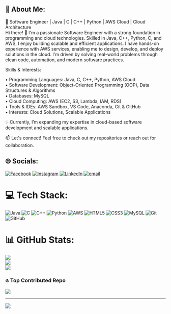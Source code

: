 ## 💫 About Me:

🚀 Software Engineer | Java | C | C++ | Python | AWS Cloud | Cloud Architecture  
Hi there! 👋 I'm a passionate Software Engineer with a strong foundation in programming and cloud technologies. Skilled in Java, C++, Python, C, and AWS, I enjoy building scalable and efficient applications. I have hands-on experience with AWS services, enabling me to design, develop, and deploy solutions in the cloud. I'm driven by solving real-world problems through clean code, automation, and modern software practices.


Skills & Interests:

• Programming Languages: Java, C, C++, Python, AWS Cloud  
• Software Development: Object-Oriented Programming (OOP), Data Structures & Algorithms  
• Databases: MySQL  
• Cloud Computing: AWS (EC2, S3, Lambda, IAM, RDS)  
• Tools & IDEs: AWS Sandbox, VS Code, Anaconda, Git & GitHub  
• Interests: Cloud Solutions, Scalable Applications  

💡 Currently, I’m expanding my expertise in cloud-based software development and scalable applications. 

📫 Let's connect! Feel free to check out my repositories or reach out for collaboration.

## 🌐 Socials:
[![Facebook](https://img.shields.io/badge/Facebook-%231877F2.svg?logo=Facebook&logoColor=white)](https://facebook.com/https://www.facebook.com/hari.surya.737001) [![Instagram](https://img.shields.io/badge/Instagram-%23E4405F.svg?logo=Instagram&logoColor=white)](https://instagram.com/https://www.instagram.com/p._hari_reddy/) [![LinkedIn](https://img.shields.io/badge/LinkedIn-%230077B5.svg?logo=linkedin&logoColor=white)](https://www.linkedin.com/in/harisuryareddy/) [![email](https://img.shields.io/badge/Email-D14836?logo=gmail&logoColor=white)](mailto:hspr2227@gamil.com) 

# 💻 Tech Stack:
![Java](https://img.shields.io/badge/java-%23ED8B00.svg?style=for-the-badge&logo=openjdk&logoColor=white) ![C](https://img.shields.io/badge/c-%2300599C.svg?style=for-the-badge&logo=c&logoColor=white) ![C++](https://img.shields.io/badge/c++-%2300599C.svg?style=for-the-badge&logo=c%2B%2B&logoColor=white) ![Python](https://img.shields.io/badge/python-3670A0?style=for-the-badge&logo=python&logoColor=ffdd54) ![AWS](https://img.shields.io/badge/AWS-%23FF9900.svg?style=for-the-badge&logo=amazon-aws&logoColor=white) ![HTML5](https://img.shields.io/badge/html5-%23E34F26.svg?style=for-the-badge&logo=html5&logoColor=white) ![CSS3](https://img.shields.io/badge/css3-%231572B6.svg?style=for-the-badge&logo=css3&logoColor=white) ![MySQL](https://img.shields.io/badge/mysql-4479A1.svg?style=for-the-badge&logo=mysql&logoColor=white) ![Git](https://img.shields.io/badge/git-%23F05033.svg?style=for-the-badge&logo=git&logoColor=white) ![GitHub](https://img.shields.io/badge/github-%23121011.svg?style=for-the-badge&logo=github&logoColor=white)
# 📊 GitHub Stats:
![](https://github-readme-stats.vercel.app/api?username=pnvharisuryaprakashreddy&theme=dark&hide_border=true&include_all_commits=true&count_private=false)<br/>
![](https://nirzak-streak-stats.vercel.app/?user=pnvharisuryaprakashreddy&theme=dark&hide_border=true)<br/>
![](https://github-readme-stats.vercel.app/api/top-langs/?username=pnvharisuryaprakashreddy&theme=dark&hide_border=true&include_all_commits=true&count_private=false&layout=compact)

### 🔝 Top Contributed Repo
![](https://github-contributor-stats.vercel.app/api?username=pnvharisuryaprakashreddy&limit=5&theme=dark&combine_all_yearly_contributions=true)

---
[![](https://visitcount.itsvg.in/api?id=pnvharisuryaprakashreddy&icon=0&color=0)](https://visitcount.itsvg.in)

<!-- Proudly created with GPRM ( https://gprm.itsvg.in ) -->
